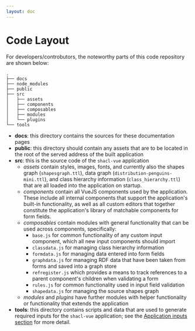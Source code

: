 ```yaml
---
layout: doc
---
```


# Code Layout

For developers/controbutors, the noteworthy parts of this code repository are shown below:

```
.
├── docs
├── node_modules
├── public
├── src
│   ├── assets
│   ├── components
│   ├── composables
│   ├── modules
│   └── plugins
└── tools
```

- **docs**: this directory contains the sources for these documentation pages
- **public**: this directory should contain any assets that are to be located in the root of the served address of the built application
- **src**: this is the source code of the `shacl-vue` application
   - *assets* contain styles, images, fonts, and currently also the shapes graph (`shapesgraph.ttl`), data graph (`distribution-penguins-mini.ttl`), and class hierarchy information (`class_hierarchy.ttl`) that are all loaded into the application on startup.
   - *components* contain all VueJS components used by the application. These include all internal components that support the application's built-in functionality, as well as all custom editors that together constitute the application's library of matchable components for form fields.
   - *composables* contain modules with general functionality that can be used across components, specifically:
      - `base.js` for common functionality of any custom input component, which all new input components should import
      - `classdata.js` for managing class hierarchy information
      - `formdata.js` for managing data entered into form fields
      - `graphdata.js` for managing RDF data that have been taken from forms and saved into a graph store
      - `refregister.js` which provides a means to track references to a parent component's children when validating a form
      - `rules.js` for common functionality used in input field validation
      - `shapedata.js` for managing the source shapes graph
   - *modules* and *plugins* have further modules with helper functionality or functionality that extends the application
- **tools**: this directory contains scripts and data that are used to generate required inputs for the `shacl-vue` application; see the [Application inputs section](./app-inputs) for more detail.
